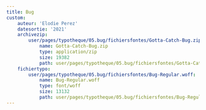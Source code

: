 ```yaml
---
title: Bug
custom:
    auteur: 'Elodie Perez'
    datesortie: '2021'
    archivezip:
        user/pages/typotheque/05.bug/fichiersfontes/Gotta-Catch-Bug.zip:
            name: Gotta-Catch-Bug.zip
            type: application/zip
            size: 19382
            path: user/pages/typotheque/05.bug/fichiersfontes/Gotta-Catch-Bug.zip
    fichiertypo:
        user/pages/typotheque/05.bug/fichiersfontes/Bug-Regular.woff:
            name: Bug-Regular.woff
            type: font/woff
            size: 13132
            path: user/pages/typotheque/05.bug/fichiersfontes/Bug-Regular.woff
---
```


